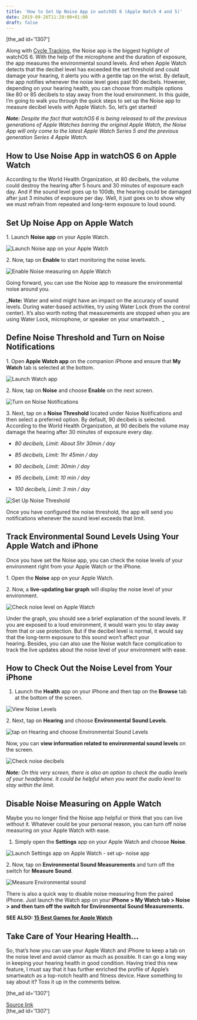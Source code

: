 ```yaml
---
title: 'How to Set Up Noise App in watchOS 6 (Apple Watch 4 and 5)'
date: 2019-09-26T11:29:00+01:00
draft: false
---
```


\[the\_ad id='1307'\]  
  

  

Along with [Cycle Tracking](https://beebom.com/set-up-cycle-tracking-ios-13-watchos-6/), the Noise app is the biggest highlight of watchOS 6. With the help of the microphone and the duration of exposure, the app measures the environmental sound levels. And when Apple Watch detects that the decibel level has exceeded the set threshold and could damage your hearing, it alerts you with a gentle tap on the wrist. By default, the app notifies whenever the noise level goes past 90 decibels. However, depending on your hearing health, you can choose from multiple options like 80 or 85 decibels to stay away from the loud environment. In this guide, I’m going to walk you through the quick steps to set up the Noise app to measure decibel levels with Apple Watch. So, let’s get started!  

_**Note:** Despite the fact that watchOS 6 is being released to all the previous generations of Apple Watches barring the original Apple Watch, the Noise App will only come to the latest Apple Watch Series 5 and the previous generation Series 4 Apple Watch._  

How to Use Noise App in watchOS 6 on Apple Watch
------------------------------------------------

  

According to the World Health Organization, at 80 decibels, the volume could destroy the hearing after 5 hours and 30 minutes of exposure each day. And if the sound level goes up to 100db, the hearing could be damaged after just 3 minutes of exposure per day. Well, it just goes on to show why we must refrain from repeated and long-term exposure to loud sound.  

Set Up Noise App on Apple Watch
-------------------------------

  

1\. Launch **Noise app** on your Apple Watch.  

![Launch Noise app on your Apple Watch](https://beebom.com/wp-content/uploads/2019/09/Launch-Noise-app-on-your-Apple-Watch-.jpg)

2\. Now, tap on **Enable** to start monitoring the noise levels.  

![Enable Noise measuring on Apple Watch](https://beebom.com/wp-content/uploads/2019/09/Enable-Noise-measuring-on-Apple-Watch-.jpg)

Going forward, you can use the Noise app to measure the environmental noise around you.  

_**Note:** Water and wind might have an impact on the accuracy of sound levels. During water-based activities, try using Water Lock (from the control center). It’s also worth noting that measurements are stopped when you are using Water Lock, microphone, or speaker on your smartwatch. _

  
  

  

Define Noise Threshold and Turn on Noise Notifications
------------------------------------------------------

  

1\. Open **Apple Watch app** on the companion iPhone and ensure that **My Watch** tab is selected at the bottom.  

![Launch Watch app](https://beebom.com/wp-content/uploads/2019/09/Launch-Watch-app.jpg)

2\. Now, tap on **Noise** and choose **Enable** on the next screen.  

![Turn on Noise Notifications](https://beebom.com/wp-content/uploads/2019/09/Turn-on-Noise-Notifications.jpg)

3\. Next, tap on a **Noise Threshold** located under Noise Notifications and then select a preferred option. By default, 90 decibels is selected. According to the World Health Organization, at 90 decibels the volume may damage the hearing after 30 minutes of exposure every day.  

*   _80 decibels, Limit: About 5hr 30min / day_
  
*   _85 decibels, Limit: 1hr 45min / day_
  
*   _90 decibels, Limit: 30min / day_
  
*   _95 decibels, Limit: 10 min / day_
  
*   _100 decibels, Limit: 3 min / day_
  

![Set Up Noise Threshold](https://beebom.com/wp-content/uploads/2019/09/Set-Up-Noise-Threshold.jpg)

Once you have configured the noise threshold, the app will send you notifications whenever the sound level exceeds that limit.  

Track Environmental Sound Levels Using Your Apple Watch and iPhone
------------------------------------------------------------------

  

Once you have set the Noise app, you can check the noise levels of your environment right from your Apple Watch or the iPhone.  

1\. Open the **Noise** app on your Apple Watch.

  
  

  

2\. Now, a **live-updating bar graph** will display the noise level of your environment.  

![Check noise level on Apple Watch](https://beebom.com/wp-content/uploads/2019/09/Check-noise-level-on-Apple-Watch-.jpg)

Under the graph, you should see a brief explanation of the sound levels. If you are exposed to a loud environment, it would warn you to stay away from that or use protection. But if the decibel level is normal, it would say that the long-term exposure to this sound won’t affect your hearing. Besides, you can also use the Noise watch face complication to track the live updates about the noise level of your environment with ease.  

How to Check Out the Noise Level from Your iPhone
-------------------------------------------------

  

1.  Launch the **Health** app on your iPhone and then tap on the **Browse** tab at the bottom of the screen.
  

![View Noise Levels](https://beebom.com/wp-content/uploads/2019/09/View-Noise-Levels-1.jpg)

2\. Next, tap on **Hearing** and choose **Environmental Sound Levels**.  

![tap on Hearing and choose Environmental Sound Levels](https://beebom.com/wp-content/uploads/2019/09/Untitled.jpg)

Now, you can **view information related to environmental sound levels** on the screen.  

![Check noise decibels](https://beebom.com/wp-content/uploads/2019/09/Check-noise-decibels.jpg)

_**Note:** On this very screen, there is also an option to check the audio levels of your headphone. It could be helpful when you want the audio level to stay within the limit._

  
  

  

Disable Noise Measuring on Apple Watch
--------------------------------------

  

Maybe you no longer find the Noise app helpful or think that you can live without it. Whatever could be your personal reason, you can turn off noise measuring on your Apple Watch with ease.  

1.  Simply open the **Settings** app on your Apple Watch and choose **Noise**.
  

![Launch Settings app on Apple Watch - set up- noise app](https://beebom.com/wp-content/uploads/2019/09/Launch-Settings-app-on-Apple-Watch.jpg)

2\. Now, tap on **Environmental Sound Measurements** and turn off the switch for **Measure Sound**.  

![Measure Environmental sound](https://beebom.com/wp-content/uploads/2019/09/Measure-Environmental-sound.jpg)

There is also a quick way to disable noise measuring from the paired iPhone. Just launch the Watch app on your **iPhone > My Watch tab > Noise > and then turn off the switch for Environmental Sound Measurements.**  

**SEE ALSO: [15 Best Games for Apple Watch](https://beebom.com/best-apple-watch-games/)**  

Take Care of Your Hearing Health…
---------------------------------

  

So, that’s how you can use your Apple Watch and iPhone to keep a tab on the noise level and avoid clamor as much as possible. It can go a long way in keeping your hearing health in good condition. Having tried this new feature, I must say that it has further enriched the profile of Apple’s smartwatch as a top-notch health and fitness device. Have something to say about it? Toss it up in the comments below.  

  
\[the\_ad id='1307'\]  
  
[Source link](https://beebom.com/set-up-noise-app-measure-decibel-levels-apple-watch/)  
\[the\_ad id='1307'\]